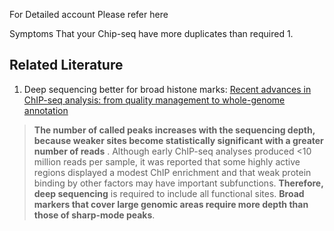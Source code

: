 For Detailed account Please refer here

Symptoms That your Chip-seq have more duplicates than required
1. 

## Related Literature
1. Deep sequencing better for broad histone marks: [Recent advances in ChIP-seq analysis: from quality management to whole-genome annotation](https://academic.oup.com/bib/article/18/2/279/2453282)

> **The number of called peaks increases with the sequencing depth, because weaker sites become statistically significant with a greater number of reads** . Although early ChIP-seq analyses produced <10 million reads per sample, it was reported that some highly active regions displayed a modest ChIP enrichment and that weak protein binding by other factors may have important subfunctions. **Therefore, deep sequencing** is required to include all functional sites. **Broad markers that cover large genomic areas require more depth than those of sharp-mode peaks**.
 
